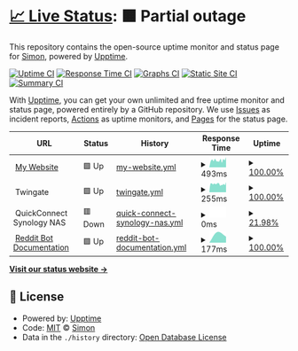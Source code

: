 # [📈 Live Status](https://StopmotionSimonYT.github.io/website-uptime): <!--live status--> **🟧 Partial outage**

This repository contains the open-source uptime monitor and status page for [Simon](https://simonrijntjes.nl), powered by [Upptime](https://github.com/upptime/upptime).

[![Uptime CI](https://github.com/StopmotionSimonYT/website-uptime/workflows/Uptime%20CI/badge.svg)](https://github.com/StopmotionSimonYT/website-uptime/actions?query=workflow%3A%22Uptime+CI%22)
[![Response Time CI](https://github.com/StopmotionSimonYT/website-uptime/workflows/Response%20Time%20CI/badge.svg)](https://github.com/StopmotionSimonYT/website-uptime/actions?query=workflow%3A%22Response+Time+CI%22)
[![Graphs CI](https://github.com/StopmotionSimonYT/website-uptime/workflows/Graphs%20CI/badge.svg)](https://github.com/StopmotionSimonYT/website-uptime/actions?query=workflow%3A%22Graphs+CI%22)
[![Static Site CI](https://github.com/StopmotionSimonYT/website-uptime/workflows/Static%20Site%20CI/badge.svg)](https://github.com/StopmotionSimonYT/website-uptime/actions?query=workflow%3A%22Static+Site+CI%22)
[![Summary CI](https://github.com/StopmotionSimonYT/website-uptime/workflows/Summary%20CI/badge.svg)](https://github.com/StopmotionSimonYT/website-uptime/actions?query=workflow%3A%22Summary+CI%22)

With [Upptime](https://upptime.js.org), you can get your own unlimited and free uptime monitor and status page, powered entirely by a GitHub repository. We use [Issues](https://github.com/StopmotionSimonYT/website-uptime/issues) as incident reports, [Actions](https://github.com/StopmotionSimonYT/website-uptime/actions) as uptime monitors, and [Pages](https://StopmotionSimonYT.github.io/website-uptime) for the status page.

<!--start: status pages-->
<!-- This summary is generated by Upptime (https://github.com/upptime/upptime) -->
<!-- Do not edit this manually, your changes will be overwritten -->
<!-- prettier-ignore -->
| URL | Status | History | Response Time | Uptime |
| --- | ------ | ------- | ------------- | ------ |
| <img alt="" src="https://favicons.githubusercontent.com/simonrijntjes.nl" height="13"> [My Website](https://simonrijntjes.nl/) | 🟩 Up | [my-website.yml](https://github.com/StopmotionSimonYT/upptime/commits/HEAD/history/my-website.yml) | <details><summary><img alt="Response time graph" src="./graphs/my-website/response-time-week.png" height="20"> 493ms</summary><br><a href="https://StopmotionSimonYT.github.io/upptime/history/my-website"><img alt="Response time 493" src="https://img.shields.io/endpoint?url=https%3A%2F%2Fraw.githubusercontent.com%2FStopmotionSimonYT%2Fupptime%2FHEAD%2Fapi%2Fmy-website%2Fresponse-time.json"></a><br><a href="https://StopmotionSimonYT.github.io/upptime/history/my-website"><img alt="24-hour response time 524" src="https://img.shields.io/endpoint?url=https%3A%2F%2Fraw.githubusercontent.com%2FStopmotionSimonYT%2Fupptime%2FHEAD%2Fapi%2Fmy-website%2Fresponse-time-day.json"></a><br><a href="https://StopmotionSimonYT.github.io/upptime/history/my-website"><img alt="7-day response time 493" src="https://img.shields.io/endpoint?url=https%3A%2F%2Fraw.githubusercontent.com%2FStopmotionSimonYT%2Fupptime%2FHEAD%2Fapi%2Fmy-website%2Fresponse-time-week.json"></a><br><a href="https://StopmotionSimonYT.github.io/upptime/history/my-website"><img alt="30-day response time 493" src="https://img.shields.io/endpoint?url=https%3A%2F%2Fraw.githubusercontent.com%2FStopmotionSimonYT%2Fupptime%2FHEAD%2Fapi%2Fmy-website%2Fresponse-time-month.json"></a><br><a href="https://StopmotionSimonYT.github.io/upptime/history/my-website"><img alt="1-year response time 493" src="https://img.shields.io/endpoint?url=https%3A%2F%2Fraw.githubusercontent.com%2FStopmotionSimonYT%2Fupptime%2FHEAD%2Fapi%2Fmy-website%2Fresponse-time-year.json"></a></details> | <details><summary><a href="https://StopmotionSimonYT.github.io/upptime/history/my-website">100.00%</a></summary><a href="https://StopmotionSimonYT.github.io/upptime/history/my-website"><img alt="All-time uptime 100.00%" src="https://img.shields.io/endpoint?url=https%3A%2F%2Fraw.githubusercontent.com%2FStopmotionSimonYT%2Fupptime%2FHEAD%2Fapi%2Fmy-website%2Fuptime.json"></a><br><a href="https://StopmotionSimonYT.github.io/upptime/history/my-website"><img alt="24-hour uptime 100.00%" src="https://img.shields.io/endpoint?url=https%3A%2F%2Fraw.githubusercontent.com%2FStopmotionSimonYT%2Fupptime%2FHEAD%2Fapi%2Fmy-website%2Fuptime-day.json"></a><br><a href="https://StopmotionSimonYT.github.io/upptime/history/my-website"><img alt="7-day uptime 100.00%" src="https://img.shields.io/endpoint?url=https%3A%2F%2Fraw.githubusercontent.com%2FStopmotionSimonYT%2Fupptime%2FHEAD%2Fapi%2Fmy-website%2Fuptime-week.json"></a><br><a href="https://StopmotionSimonYT.github.io/upptime/history/my-website"><img alt="30-day uptime 100.00%" src="https://img.shields.io/endpoint?url=https%3A%2F%2Fraw.githubusercontent.com%2FStopmotionSimonYT%2Fupptime%2FHEAD%2Fapi%2Fmy-website%2Fuptime-month.json"></a><br><a href="https://StopmotionSimonYT.github.io/upptime/history/my-website"><img alt="1-year uptime 100.00%" src="https://img.shields.io/endpoint?url=https%3A%2F%2Fraw.githubusercontent.com%2FStopmotionSimonYT%2Fupptime%2FHEAD%2Fapi%2Fmy-website%2Fuptime-year.json"></a></details>
| <img alt="" src="https://favicons.githubusercontent.com/null" height="13"> Twingate | 🟩 Up | [twingate.yml](https://github.com/StopmotionSimonYT/upptime/commits/HEAD/history/twingate.yml) | <details><summary><img alt="Response time graph" src="./graphs/twingate/response-time-week.png" height="20"> 255ms</summary><br><a href="https://StopmotionSimonYT.github.io/upptime/history/twingate"><img alt="Response time 255" src="https://img.shields.io/endpoint?url=https%3A%2F%2Fraw.githubusercontent.com%2FStopmotionSimonYT%2Fupptime%2FHEAD%2Fapi%2Ftwingate%2Fresponse-time.json"></a><br><a href="https://StopmotionSimonYT.github.io/upptime/history/twingate"><img alt="24-hour response time 250" src="https://img.shields.io/endpoint?url=https%3A%2F%2Fraw.githubusercontent.com%2FStopmotionSimonYT%2Fupptime%2FHEAD%2Fapi%2Ftwingate%2Fresponse-time-day.json"></a><br><a href="https://StopmotionSimonYT.github.io/upptime/history/twingate"><img alt="7-day response time 255" src="https://img.shields.io/endpoint?url=https%3A%2F%2Fraw.githubusercontent.com%2FStopmotionSimonYT%2Fupptime%2FHEAD%2Fapi%2Ftwingate%2Fresponse-time-week.json"></a><br><a href="https://StopmotionSimonYT.github.io/upptime/history/twingate"><img alt="30-day response time 255" src="https://img.shields.io/endpoint?url=https%3A%2F%2Fraw.githubusercontent.com%2FStopmotionSimonYT%2Fupptime%2FHEAD%2Fapi%2Ftwingate%2Fresponse-time-month.json"></a><br><a href="https://StopmotionSimonYT.github.io/upptime/history/twingate"><img alt="1-year response time 255" src="https://img.shields.io/endpoint?url=https%3A%2F%2Fraw.githubusercontent.com%2FStopmotionSimonYT%2Fupptime%2FHEAD%2Fapi%2Ftwingate%2Fresponse-time-year.json"></a></details> | <details><summary><a href="https://StopmotionSimonYT.github.io/upptime/history/twingate">100.00%</a></summary><a href="https://StopmotionSimonYT.github.io/upptime/history/twingate"><img alt="All-time uptime 100.00%" src="https://img.shields.io/endpoint?url=https%3A%2F%2Fraw.githubusercontent.com%2FStopmotionSimonYT%2Fupptime%2FHEAD%2Fapi%2Ftwingate%2Fuptime.json"></a><br><a href="https://StopmotionSimonYT.github.io/upptime/history/twingate"><img alt="24-hour uptime 100.00%" src="https://img.shields.io/endpoint?url=https%3A%2F%2Fraw.githubusercontent.com%2FStopmotionSimonYT%2Fupptime%2FHEAD%2Fapi%2Ftwingate%2Fuptime-day.json"></a><br><a href="https://StopmotionSimonYT.github.io/upptime/history/twingate"><img alt="7-day uptime 100.00%" src="https://img.shields.io/endpoint?url=https%3A%2F%2Fraw.githubusercontent.com%2FStopmotionSimonYT%2Fupptime%2FHEAD%2Fapi%2Ftwingate%2Fuptime-week.json"></a><br><a href="https://StopmotionSimonYT.github.io/upptime/history/twingate"><img alt="30-day uptime 100.00%" src="https://img.shields.io/endpoint?url=https%3A%2F%2Fraw.githubusercontent.com%2FStopmotionSimonYT%2Fupptime%2FHEAD%2Fapi%2Ftwingate%2Fuptime-month.json"></a><br><a href="https://StopmotionSimonYT.github.io/upptime/history/twingate"><img alt="1-year uptime 100.00%" src="https://img.shields.io/endpoint?url=https%3A%2F%2Fraw.githubusercontent.com%2FStopmotionSimonYT%2Fupptime%2FHEAD%2Fapi%2Ftwingate%2Fuptime-year.json"></a></details>
| <img alt="" src="https://favicons.githubusercontent.com/null" height="13"> QuickConnect Synology NAS | 🟥 Down | [quick-connect-synology-nas.yml](https://github.com/StopmotionSimonYT/upptime/commits/HEAD/history/quick-connect-synology-nas.yml) | <details><summary><img alt="Response time graph" src="./graphs/quick-connect-synology-nas/response-time-week.png" height="20"> 0ms</summary><br><a href="https://StopmotionSimonYT.github.io/upptime/history/quick-connect-synology-nas"><img alt="Response time 0" src="https://img.shields.io/endpoint?url=https%3A%2F%2Fraw.githubusercontent.com%2FStopmotionSimonYT%2Fupptime%2FHEAD%2Fapi%2Fquick-connect-synology-nas%2Fresponse-time.json"></a><br><a href="https://StopmotionSimonYT.github.io/upptime/history/quick-connect-synology-nas"><img alt="24-hour response time 0" src="https://img.shields.io/endpoint?url=https%3A%2F%2Fraw.githubusercontent.com%2FStopmotionSimonYT%2Fupptime%2FHEAD%2Fapi%2Fquick-connect-synology-nas%2Fresponse-time-day.json"></a><br><a href="https://StopmotionSimonYT.github.io/upptime/history/quick-connect-synology-nas"><img alt="7-day response time 0" src="https://img.shields.io/endpoint?url=https%3A%2F%2Fraw.githubusercontent.com%2FStopmotionSimonYT%2Fupptime%2FHEAD%2Fapi%2Fquick-connect-synology-nas%2Fresponse-time-week.json"></a><br><a href="https://StopmotionSimonYT.github.io/upptime/history/quick-connect-synology-nas"><img alt="30-day response time 0" src="https://img.shields.io/endpoint?url=https%3A%2F%2Fraw.githubusercontent.com%2FStopmotionSimonYT%2Fupptime%2FHEAD%2Fapi%2Fquick-connect-synology-nas%2Fresponse-time-month.json"></a><br><a href="https://StopmotionSimonYT.github.io/upptime/history/quick-connect-synology-nas"><img alt="1-year response time 0" src="https://img.shields.io/endpoint?url=https%3A%2F%2Fraw.githubusercontent.com%2FStopmotionSimonYT%2Fupptime%2FHEAD%2Fapi%2Fquick-connect-synology-nas%2Fresponse-time-year.json"></a></details> | <details><summary><a href="https://StopmotionSimonYT.github.io/upptime/history/quick-connect-synology-nas">21.98%</a></summary><a href="https://StopmotionSimonYT.github.io/upptime/history/quick-connect-synology-nas"><img alt="All-time uptime 21.98%" src="https://img.shields.io/endpoint?url=https%3A%2F%2Fraw.githubusercontent.com%2FStopmotionSimonYT%2Fupptime%2FHEAD%2Fapi%2Fquick-connect-synology-nas%2Fuptime.json"></a><br><a href="https://StopmotionSimonYT.github.io/upptime/history/quick-connect-synology-nas"><img alt="24-hour uptime 21.98%" src="https://img.shields.io/endpoint?url=https%3A%2F%2Fraw.githubusercontent.com%2FStopmotionSimonYT%2Fupptime%2FHEAD%2Fapi%2Fquick-connect-synology-nas%2Fuptime-day.json"></a><br><a href="https://StopmotionSimonYT.github.io/upptime/history/quick-connect-synology-nas"><img alt="7-day uptime 21.98%" src="https://img.shields.io/endpoint?url=https%3A%2F%2Fraw.githubusercontent.com%2FStopmotionSimonYT%2Fupptime%2FHEAD%2Fapi%2Fquick-connect-synology-nas%2Fuptime-week.json"></a><br><a href="https://StopmotionSimonYT.github.io/upptime/history/quick-connect-synology-nas"><img alt="30-day uptime 21.98%" src="https://img.shields.io/endpoint?url=https%3A%2F%2Fraw.githubusercontent.com%2FStopmotionSimonYT%2Fupptime%2FHEAD%2Fapi%2Fquick-connect-synology-nas%2Fuptime-month.json"></a><br><a href="https://StopmotionSimonYT.github.io/upptime/history/quick-connect-synology-nas"><img alt="1-year uptime 21.98%" src="https://img.shields.io/endpoint?url=https%3A%2F%2Fraw.githubusercontent.com%2FStopmotionSimonYT%2Fupptime%2FHEAD%2Fapi%2Fquick-connect-synology-nas%2Fuptime-year.json"></a></details>
| <img alt="" src="https://favicons.githubusercontent.com/reddit-video-maker-bot.netlify.app" height="13"> [Reddit Bot Documentation](https://reddit-video-maker-bot.netlify.app/) | 🟩 Up | [reddit-bot-documentation.yml](https://github.com/StopmotionSimonYT/upptime/commits/HEAD/history/reddit-bot-documentation.yml) | <details><summary><img alt="Response time graph" src="./graphs/reddit-bot-documentation/response-time-week.png" height="20"> 177ms</summary><br><a href="https://StopmotionSimonYT.github.io/upptime/history/reddit-bot-documentation"><img alt="Response time 177" src="https://img.shields.io/endpoint?url=https%3A%2F%2Fraw.githubusercontent.com%2FStopmotionSimonYT%2Fupptime%2FHEAD%2Fapi%2Freddit-bot-documentation%2Fresponse-time.json"></a><br><a href="https://StopmotionSimonYT.github.io/upptime/history/reddit-bot-documentation"><img alt="24-hour response time 177" src="https://img.shields.io/endpoint?url=https%3A%2F%2Fraw.githubusercontent.com%2FStopmotionSimonYT%2Fupptime%2FHEAD%2Fapi%2Freddit-bot-documentation%2Fresponse-time-day.json"></a><br><a href="https://StopmotionSimonYT.github.io/upptime/history/reddit-bot-documentation"><img alt="7-day response time 177" src="https://img.shields.io/endpoint?url=https%3A%2F%2Fraw.githubusercontent.com%2FStopmotionSimonYT%2Fupptime%2FHEAD%2Fapi%2Freddit-bot-documentation%2Fresponse-time-week.json"></a><br><a href="https://StopmotionSimonYT.github.io/upptime/history/reddit-bot-documentation"><img alt="30-day response time 177" src="https://img.shields.io/endpoint?url=https%3A%2F%2Fraw.githubusercontent.com%2FStopmotionSimonYT%2Fupptime%2FHEAD%2Fapi%2Freddit-bot-documentation%2Fresponse-time-month.json"></a><br><a href="https://StopmotionSimonYT.github.io/upptime/history/reddit-bot-documentation"><img alt="1-year response time 177" src="https://img.shields.io/endpoint?url=https%3A%2F%2Fraw.githubusercontent.com%2FStopmotionSimonYT%2Fupptime%2FHEAD%2Fapi%2Freddit-bot-documentation%2Fresponse-time-year.json"></a></details> | <details><summary><a href="https://StopmotionSimonYT.github.io/upptime/history/reddit-bot-documentation">100.00%</a></summary><a href="https://StopmotionSimonYT.github.io/upptime/history/reddit-bot-documentation"><img alt="All-time uptime 100.00%" src="https://img.shields.io/endpoint?url=https%3A%2F%2Fraw.githubusercontent.com%2FStopmotionSimonYT%2Fupptime%2FHEAD%2Fapi%2Freddit-bot-documentation%2Fuptime.json"></a><br><a href="https://StopmotionSimonYT.github.io/upptime/history/reddit-bot-documentation"><img alt="24-hour uptime 100.00%" src="https://img.shields.io/endpoint?url=https%3A%2F%2Fraw.githubusercontent.com%2FStopmotionSimonYT%2Fupptime%2FHEAD%2Fapi%2Freddit-bot-documentation%2Fuptime-day.json"></a><br><a href="https://StopmotionSimonYT.github.io/upptime/history/reddit-bot-documentation"><img alt="7-day uptime 100.00%" src="https://img.shields.io/endpoint?url=https%3A%2F%2Fraw.githubusercontent.com%2FStopmotionSimonYT%2Fupptime%2FHEAD%2Fapi%2Freddit-bot-documentation%2Fuptime-week.json"></a><br><a href="https://StopmotionSimonYT.github.io/upptime/history/reddit-bot-documentation"><img alt="30-day uptime 100.00%" src="https://img.shields.io/endpoint?url=https%3A%2F%2Fraw.githubusercontent.com%2FStopmotionSimonYT%2Fupptime%2FHEAD%2Fapi%2Freddit-bot-documentation%2Fuptime-month.json"></a><br><a href="https://StopmotionSimonYT.github.io/upptime/history/reddit-bot-documentation"><img alt="1-year uptime 100.00%" src="https://img.shields.io/endpoint?url=https%3A%2F%2Fraw.githubusercontent.com%2FStopmotionSimonYT%2Fupptime%2FHEAD%2Fapi%2Freddit-bot-documentation%2Fuptime-year.json"></a></details>

<!--end: status pages-->

[**Visit our status website →**](https://StopmotionSimonYT.github.io/website-uptime)

## 📄 License

- Powered by: [Upptime](https://github.com/upptime/upptime)
- Code: [MIT](./LICENSE) © [Simon](https://simonrijntjes.nl)
- Data in the `./history` directory: [Open Database License](https://opendatacommons.org/licenses/odbl/1-0/)
